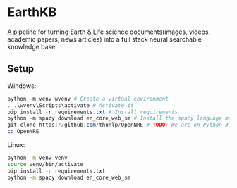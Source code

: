 # EarthKB
A pipeline for turning Earth &amp; Life science documents(images, videos, academic papers, news articles) into a full stack neural searchable knowledge base


## Setup

Windows:
```powershell
python -m venv wvenv # Create a virtual environment
. .\wvenv\Scripts\activate # Activate it
pip install -r requirements.txt # Install requirements
python -m spacy download en_core_web_sm # Install the spacy language model you want to use
git clone https://github.com/thunlp/OpenNRE # TODO: We are on Python 3.9 when this repo is on 3.6, had to manually update Torch dependency to 1.7.1
cd OpenNRE
```

Linux:
```sh
python -m venv venv
source venv/bin/activate
pip install -r requirements.txt
python -m spacy download en_core_web_sm
```